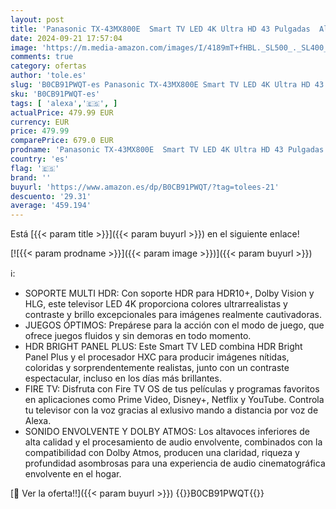 ```yaml
---
layout: post
title: 'Panasonic TX-43MX800E  Smart TV LED 4K Ultra HD 43 Pulgadas  Alto Rango Dinámico  Dolby Atmos y Dolby Vision  Fire TV  Prime Video  Alexa  Netflix  Modo Juego  Color Negro'
date: 2024-09-21 17:57:04
image: 'https://m.media-amazon.com/images/I/4189mT+fHBL._SL500_._SL400_.jpg'
comments: true
category: ofertas
author: 'tole.es'
slug: 'B0CB91PWQT-es Panasonic TX-43MX800E Smart TV LED 4K Ultra HD 43 Pulgadas...'
sku: 'B0CB91PWQT-es'
tags: [ 'alexa','🇪🇸', ]
actualPrice: 479.99 EUR
currency: EUR
price: 479.99
comparePrice: 679.0 EUR
prodname: 'Panasonic TX-43MX800E  Smart TV LED 4K Ultra HD 43 Pulgadas  Alto Rango Dinámico  Dolby Atmos y Dolby Vision  Fire TV  Prime Video  Alexa  Netflix  Modo Juego  Color Negro'
country: 'es'
flag: '🇪🇸'
brand: ''
buyurl: 'https://www.amazon.es/dp/B0CB91PWQT/?tag=tolees-21'
descuento: '29.31'
average: '459.194'
---
```


Está [{{< param title >}}]({{< param buyurl >}}) en el siguiente enlace!

[![{{< param prodname >}}]({{< param image >}})]({{< param buyurl >}})

ℹ️:

- SOPORTE MULTI HDR: Con soporte HDR para HDR10+, Dolby Vision y HLG, este televisor LED 4K proporciona colores ultrarrealistas y contraste y brillo excepcionales para imágenes realmente cautivadoras.
- JUEGOS ÓPTIMOS: Prepárese para la acción con el modo de juego, que ofrece juegos fluidos y sin demoras en todo momento.
- HDR BRIGHT PANEL PLUS: Este Smart TV LED combina HDR Bright Panel Plus y el procesador HXC para producir imágenes nítidas, coloridas y sorprendentemente realistas, junto con un contraste espectacular, incluso en los días más brillantes.
- FIRE TV: Disfruta con Fire TV OS de tus películas y programas favoritos en aplicaciones como Prime Video, Disney+, Netflix y YouTube. Controla tu televisor con la voz gracias al exlusivo mando a distancia por voz de Alexa.
- SONIDO ENVOLVENTE Y DOLBY ATMOS: Los altavoces inferiores de alta calidad y el procesamiento de audio envolvente, combinados con la compatibilidad con Dolby Atmos, producen una claridad, riqueza y profundidad asombrosas para una experiencia de audio cinematográfica envolvente en el hogar.

[🛒 Ver la oferta!!]({{< param buyurl >}})
{{<world>}}B0CB91PWQT{{</world>}}
